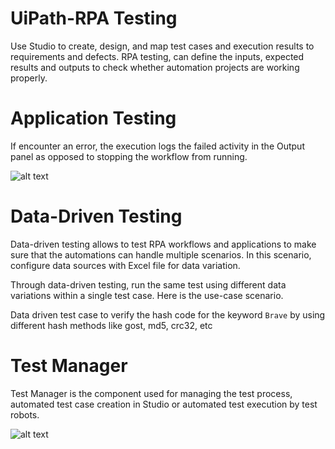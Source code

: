 # UiPath-RPA Testing

Use Studio to create, design, and map test cases and execution results to requirements and defects. RPA testing, can define the inputs, expected results and outputs to check whether automation projects are working properly.

# Application Testing

If encounter an error, the execution logs the failed activity in the Output panel as opposed to stopping the workflow from running.

![alt text](https://github.com/bacdillon/UiPath-Test-Suite/blob/main/OutputErrorPassed.JPG)

# Data-Driven Testing
Data-driven testing allows to test RPA workflows and applications to make sure that the automations can handle multiple scenarios.
In this scenario, configure data sources with Excel file for data variation.

Through data-driven testing, run the same test using different data variations within a single test case. Here is the use-case scenario.

 Data driven test case to verify the hash code for the keyword `Brave` by using different hash methods like gost, md5, crc32, etc
 
# Test Manager
Test Manager is the component used for managing the test process, automated test case creation in Studio or automated test execution by test robots.

![alt text](https://github.com/bacdillon/UiPath-Test-Suite/blob/main/image.JPG)
